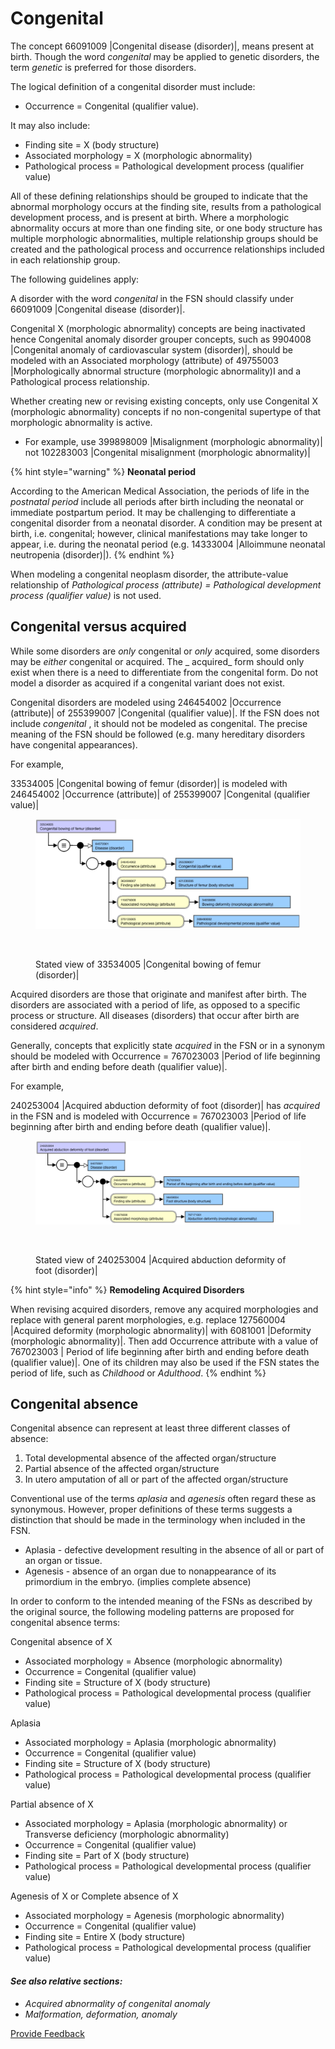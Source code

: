 # Congenital

The concept 66091009 |Congenital disease (disorder)|, means present at birth. Though the word _congenital_ may be applied to genetic disorders, the term _genetic_ is preferred for those disorders.

The logical definition of a congenital disorder must include:

* Occurrence = Congenital (qualifier value).

It may also include:

* Finding site = X (body structure)
* Associated morphology = X (morphologic abnormality)
* Pathological process = Pathological development process (qualifier value)

All of these defining relationships should be grouped to indicate that the abnormal morphology occurs at the finding site, results from a pathological development process, and is present at birth. Where a morphologic abnormality occurs at more than one finding site, or one body structure has multiple morphologic abnormalities, multiple relationship groups should be created and the pathological process and occurrence relationships included in each relationship group.

The following guidelines apply:

A disorder with the word _congenital_ in the FSN should classify under 66091009 |Congenital disease (disorder)|.

Congenital X (morphologic abnormality) concepts are being inactivated hence Congenital anomaly disorder grouper concepts, such as 9904008 |Congenital anomaly of cardiovascular system (disorder)|, should be modeled with an Associated morphology (attribute) of 49755003 |Morphologically abnormal structure (morphologic abnormality)I and a Pathological process relationship.

Whether creating new or revising existing concepts, only use Congenital X (morphologic abnormality) concepts if no non-congenital supertype of that morphologic abnormality is active.

* For example, use 399898009 |Misalignment (morphologic abnormality)| not 102283003 |Congenital misalignment (morphologic abnormality)|

{% hint style="warning" %}
**Neonatal period**

According to the American Medical Association, the periods of life in the _postnatal period_ include all periods after birth including the neonatal or immediate postpartum period. It may be challenging to differentiate a congenital disorder from a neonatal disorder. A condition may be present at birth, i.e. congenital; however, clinical manifestations may take longer to appear, i.e. during the neonatal period (e.g. 14333004 |Alloimmune neonatal neutropenia (disorder)|).
{% endhint %}

When modeling a congenital neoplasm disorder, the attribute-value relationship of _Pathological process (attribute) = Pathological development process (qualifier value)_ is not used.

## Congenital versus acquired

While some disorders are _only_ congenital or _only_ acquired, some disorders may be _either_ congenital or acquired. The \_ acquired\_ form should only exist when there is a need to differentiate from the congenital form. Do not model a disorder as acquired if a congenital variant does not exist.

Congenital disorders are modeled using 246454002 |Occurrence (attribute)| of 255399007 |Congenital (qualifier value)|. If the FSN does not include _congenital_ , it should not be modeled as congenital. The precise meaning of the FSN should be followed (e.g. many hereditary disorders have congenital appearances).

For example,

33534005 |Congenital bowing of femur (disorder)| is modeled with 246454002 |Occurrence (attribute)| of 255399007 |Congenital (qualifier value)|

<figure><img src="../../../../../../.gitbook/assets/image (32) (1) (1) (1).png" alt=""><figcaption></figcaption></figure>

<figure><img src="../../../../../../authoring/clinical-finding-and-disorder/images/174690519.png" alt=""><figcaption><p>Stated view of 33534005 |Congenital bowing of femur (disorder)|</p></figcaption></figure>

Acquired disorders are those that originate and manifest after birth. The disorders are associated with a period of life, as opposed to a specific process or structure. All diseases (disorders) that occur after birth are considered _acquired_.

Generally, concepts that explicitly state _acquired_ in the FSN or in a synonym should be modeled with Occurrence = 767023003 |Period of life beginning after birth and ending before death (qualifier value)|.

For example,

240253004 |Acquired abduction deformity of foot (disorder)| has _acquired_ in the FSN and is modeled with Occurrence = 767023003 |Period of life beginning after birth and ending before death (qualifier value)|.

<figure><img src="../../../../../../.gitbook/assets/image (33) (1) (1) (1).png" alt=""><figcaption></figcaption></figure>

<figure><img src="../../../../../../authoring/clinical-finding-and-disorder/images/174690518.png" alt=""><figcaption><p>Stated view of 240253004 |Acquired abduction deformity of foot (disorder)|</p></figcaption></figure>

{% hint style="info" %}
**Remodeling Acquired Disorders**

When revising acquired disorders, remove any acquired morphologies and replace with general parent morphologies, e.g. replace 127560004 |Acquired deformity (morphologic abnormality)| with 6081001 |Deformity (morphologic abnormality)|. Then add Occurrence attribute with a value of 767023003 | Period of life beginning after birth and ending before death (qualifier value)|. One of its children may also be used if the FSN states the period of life, such as _Childhood_ or _Adulthood_.
{% endhint %}

## Congenital absence

Congenital absence can represent at least three different classes of absence:

1. Total developmental absence of the affected organ/structure
2. Partial absence of the affected organ/structure
3. In utero amputation of all or part of the affected organ/structure

Conventional use of the terms _aplasia_ and _agenesis_ often regard these as synonymous. However, proper definitions of these terms suggests a distinction that should be made in the terminology when included in the FSN.

* Aplasia - defective development resulting in the absence of all or part of an organ or tissue.
* Agenesis - absence of an organ due to nonappearance of its primordium in the embryo. (implies complete absence)

In order to conform to the intended meaning of the FSNs as described by the original source, the following modeling patterns are proposed for congenital absence terms:

Congenital absence of X

* Associated morphology = Absence (morphologic abnormality)
* Occurrence = Congenital (qualifier value)
* Finding site = Structure of X (body structure)
* Pathological process = Pathological developmental process (qualifier value)

Aplasia

* Associated morphology = Aplasia (morphologic abnormality)
* Occurrence = Congenital (qualifier value)
* Finding site = Structure of X (body structure)
* Pathological process = Pathological developmental process (qualifier value)

Partial absence of X

* Associated morphology = Aplasia (morphologic abnormality) or Transverse deficiency (morphologic abnormality)
* Occurrence = Congenital (qualifier value)
* Finding site = Part of X (body structure)
* Pathological process = Pathological developmental process (qualifier value)

Agenesis of X or Complete absence of X

* Associated morphology = Agenesis (morphologic abnormality)
* Occurrence = Congenital (qualifier value)
* Finding site = Entire X (body structure)
* Pathological process = Pathological developmental process (qualifier value)

#### _See also relative sections:_

* _Acquired abnormality of congenital anomaly_
* _Malformation, deformation, anomaly_

<a href="https://docs.google.com/forms/d/e/1FAIpQLScTmbZIf0UEQwYDkY27EEWBkaiYkHSbR0_9DmFrMLXoQLyL7Q/viewform?usp=pp_url&#x26;entry.1767247133=SCT+Editorial+Guide&#x26;entry.670899847=Congenital" class="button primary">Provide Feedback</a>
